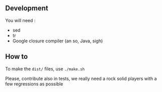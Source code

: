Development
-----------

You will need :
- sed
- tr
- Google closure compiler (an so, Java, sigh)


How to
------

To make the `dist/` files, use `./make.sh`

Please, contribute also in tests, we really need a rock solid players with a few regressions as possible
